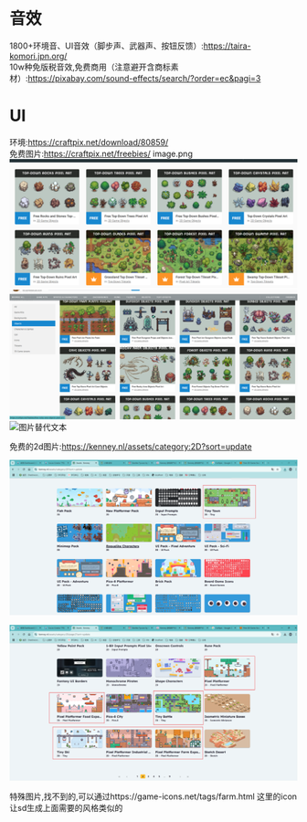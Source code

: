 
# 音效
1800+环境音、UI音效（脚步声、武器声、按钮反馈）:https://taira-komori.jpn.org/  
10w种免版税音效,免费商用（注意避开含商标素 
 材）:https://pixabay.com/sound-effects/search/?order=ec&pagi=3

# UI

环境:https://craftpix.net/download/80859/  
免费图片:https://craftpix.net/freebies/
image.png
![图片替代文本](./imgs/UI.png)
![图片替代文本](./imgs/image.png)
![图片替代文本](./imgs/image1.png)

免费的2d图片:https://kenney.nl/assets/category:2D?sort=update

![图片替代文本](./imgs/kenney.png)

![图片替代文本](./imgs/kenney2.png)

特殊图片,找不到的,可以通过https://game-icons.net/tags/farm.html 这里的icon让sd生成上面需要的风格类似的
